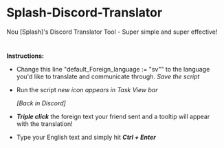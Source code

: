 # Splash-Discord-Translator
Nou [Splash]'s Discord Translator Tool - Super simple and super effective!
#


**Instructions:**

- Change this line "default_Foreign_language := "sv"" to the language you'd like to translate and communicate through. *Save the script*
- Run the script *new icon appears in Task View bar*

  *[Back in Discord]* 
- ***Triple click*** the foreign text your friend sent and a tooltip will appear with the translation!
- Type your English text and simply hit ***Ctrl + Enter*** 
